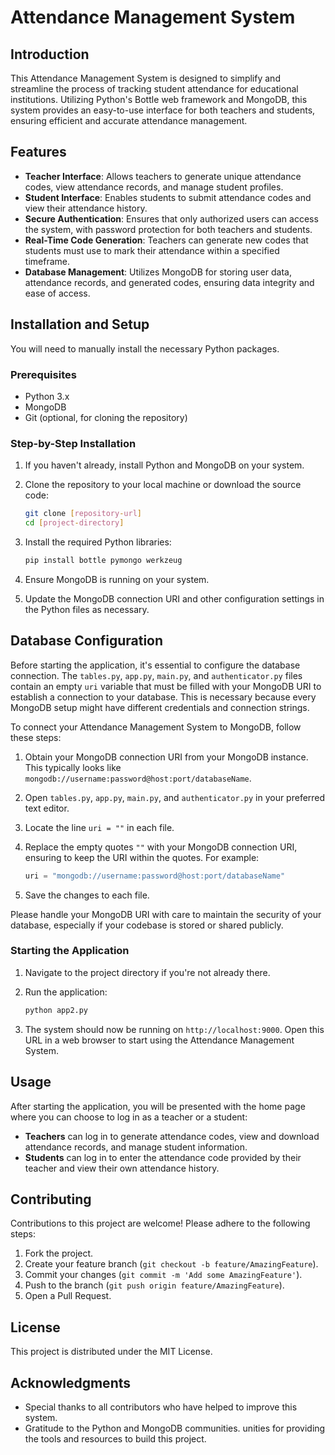 
# Attendance Management System

## Introduction

This Attendance Management System is designed to simplify and streamline the process of tracking student attendance for educational institutions. Utilizing Python's Bottle web framework and MongoDB, this system provides an easy-to-use interface for both teachers and students, ensuring efficient and accurate attendance management.

## Features

- **Teacher Interface**: Allows teachers to generate unique attendance codes, view attendance records, and manage student profiles.
- **Student Interface**: Enables students to submit attendance codes and view their attendance history.
- **Secure Authentication**: Ensures that only authorized users can access the system, with password protection for both teachers and students.
- **Real-Time Code Generation**: Teachers can generate new codes that students must use to mark their attendance within a specified timeframe.
- **Database Management**: Utilizes MongoDB for storing user data, attendance records, and generated codes, ensuring data integrity and ease of access.

## Installation and Setup

You will need to manually install the necessary Python packages.

### Prerequisites

- Python 3.x
- MongoDB
- Git (optional, for cloning the repository)

### Step-by-Step Installation

1. If you haven't already, install Python and MongoDB on your system.
2. Clone the repository to your local machine or download the source code:

   ```bash
   git clone [repository-url]
   cd [project-directory]
   ```

3. Install the required Python libraries:

   ```bash
   pip install bottle pymongo werkzeug
   ```

4. Ensure MongoDB is running on your system.
5. Update the MongoDB connection URI and other configuration settings in the Python files as necessary.

## Database Configuration

Before starting the application, it's essential to configure the database connection. The `tables.py`, `app.py`, `main.py`, and `authenticator.py` files contain an empty `uri` variable that must be filled with your MongoDB URI to establish a connection to your database. This is necessary because every MongoDB setup might have different credentials and connection strings. 

To connect your Attendance Management System to MongoDB, follow these steps:

1. Obtain your MongoDB connection URI from your MongoDB instance. This typically looks like `mongodb://username:password@host:port/databaseName`.

2. Open `tables.py`, `app.py`, `main.py`, and `authenticator.py` in your preferred text editor.

3. Locate the line `uri = ""` in each file.

4. Replace the empty quotes `""` with your MongoDB connection URI, ensuring to keep the URI within the quotes. For example:

   ```python
   uri = "mongodb://username:password@host:port/databaseName"
   ```

5. Save the changes to each file.

Please handle your MongoDB URI with care to maintain the security of your database, especially if your codebase is stored or shared publicly.

### Starting the Application

1. Navigate to the project directory if you're not already there.
2. Run the application:

   ```bash
   python app2.py
   ```

3. The system should now be running on `http://localhost:9000`. Open this URL in a web browser to start using the Attendance Management System.

## Usage

After starting the application, you will be presented with the home page where you can choose to log in as a teacher or a student:

- **Teachers** can log in to generate attendance codes, view and download attendance records, and manage student information.
- **Students** can log in to enter the attendance code provided by their teacher and view their own attendance history.

## Contributing

Contributions to this project are welcome! Please adhere to the following steps:

1. Fork the project.
2. Create your feature branch (`git checkout -b feature/AmazingFeature`).
3. Commit your changes (`git commit -m 'Add some AmazingFeature'`).
4. Push to the branch (`git push origin feature/AmazingFeature`).
5. Open a Pull Request.

## License

This project is distributed under the MIT License.

## Acknowledgments

- Special thanks to all contributors who have helped to improve this system.
- Gratitude to the Python and MongoDB communities.
unities for providing the tools and resources to build this project.
